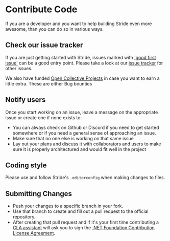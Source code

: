 ﻿# Contribute Code
If you are a developer and you want to help building Stride even more awesome, than you can do so in various ways.

## Check our issue tracker
If you are just getting started with Stride, issues marked with ['good first issue'](https://github.com/stride3d/stride/labels/good%20first%20issue) can be a good entry point.
Please take a look at our [issue tracker](https://github.com/stride3d/stride/issues) for other issues.

We also have funded [Open Collective Projects](https://opencollective.com/stride3d/projects/) in case you want to earn a little extra. These are either Bug bounties

## Notify users
Once you start working on an issue, leave a message on the appropriate issue or create one if none exists to:
* You can always check on Github or Discord if you need to get started somewhere or if you need a general sense of approaching an issue.
* Make sure that no one else is working on that same issue
* Lay out your plans and discuss it with collaborators and users to make sure it is properly architectured and would fit well in the project

## Coding style
Please use and follow Stride's `.editorconfig` when making changes to files.

## Submitting Changes
* Push your changes to a specific branch in your fork.
* Use that branch to create and fill out a pull request to the official repository.
* After creating that pull request and if it's your first time contributing a [CLA assistant](https://cla-assistant.io/) will ask you to sign the [.NET Foundation Contribution License Agreement](https://dotnetfoundation.org/docs/default-source/default-document-library/contribution-license-agreement.pdf?sfvrsn=40626e42_3).

